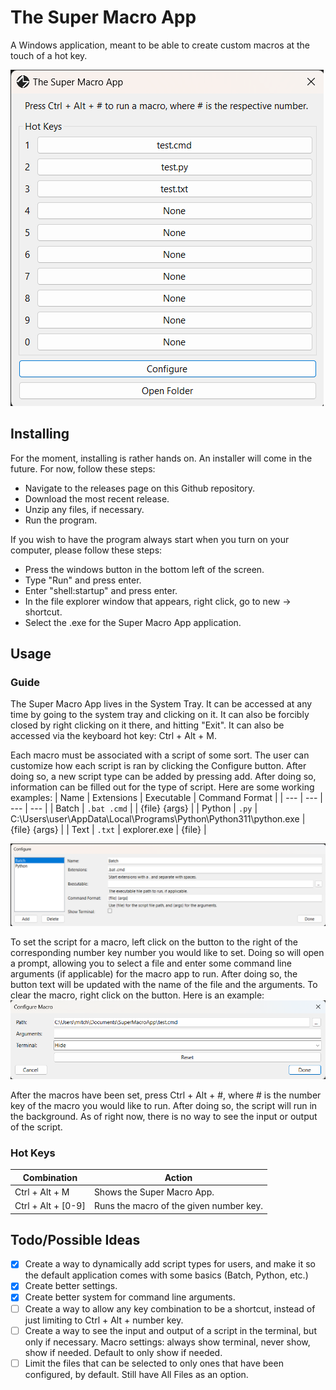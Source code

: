 # The Super Macro App
A Windows application, meant to be able to create custom macros at the touch of a hot key.

![The main application screen.](Images/MainApplication.png)

## Installing
For the moment, installing is rather hands on. An installer will come in the future. For now, follow these steps:

* Navigate to the releases page on this Github repository.
* Download the most recent release.
* Unzip any files, if necessary.
* Run the program.

If you wish to have the program always start when you turn on your computer, please follow these steps:
* Press the windows button in the bottom left of the screen.
* Type "Run" and press enter.
* Enter "shell:startup" and press enter.
* In the file explorer window that appears, right click, go to new -> shortcut.
* Select the .exe for the Super Macro App application.

## Usage

### Guide
The Super Macro App lives in the System Tray. It can be accessed at any time by going to the system tray and clicking on it. It can also be forcibly closed by right clicking on it there, and hitting "Exit". It can also be accessed via the keyboard hot key: Ctrl + Alt + M.

Each macro must be associated with a script of some sort. The user can customize how each script is ran by clicking the Configure button. After doing so, a new script type can be added by pressing add. After doing so, information can be filled out for the type of script. Here are some working examples:
| Name | Extensions | Executable | Command Format |
| --- | --- | --- | --- |
| Batch | `.bat .cmd` | | {file} {args} |
| Python | `.py` | C:\Users\user\AppData\Local\Programs\Python\Python311\python.exe | {file} {args} |
| Text | `.txt` | explorer.exe | {file} |

![An example of a script configured in the application.](Images/Configure.png)

To set the script for a macro, left click on the button to the right of the corresponding number key number you would like to set. Doing so will open a prompt, allowing you to select a file and enter some command line arguments (if applicable) for the macro app to run. After doing so, the button text will be updated with the name of the file and the arguments. To clear the macro, right click on the button. Here is an example:
![An example of a macro configured in the application.](Images/ConfigureMacro.png)

After the macros have been set, press Ctrl + Alt + #, where # is the number key of the macro you would like to run. After doing so, the script will run in the background. As of right now, there is no way to see the input or output of the script.

### Hot Keys
| Combination | Action |
| --- | --- |
| Ctrl + Alt + M | Shows the Super Macro App. |
| Ctrl + Alt + [0-9] | Runs the macro of the given number key. |

## Todo/Possible Ideas

* [x] Create a way to dynamically add script types for users, and make it so the default application comes with some basics (Batch, Python, etc.)
* [x] Create better settings.
* [x] Create better system for command line arguments.
* [ ] Create a way to allow any key combination to be a shortcut, instead of just limiting to Ctrl + Alt + number key.
* [ ] Create a way to see the input and output of a script in the terminal, but only if necessary. Macro settings: always show terminal, never show, show if needed. Default to only show if needed.
* [ ] Limit the files that can be selected to only ones that have been configured, by default. Still have All Files as an option.
